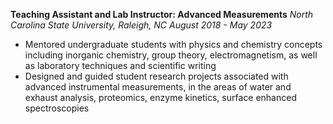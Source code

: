 **Teaching Assistant and Lab Instructor: Advanced Measurements**
*North Carolina State University, Raleigh, NC*
*August 2018 - May 2023*

- Mentored undergraduate students with physics and chemistry concepts including inorganic chemistry, group theory, electromagnetism, as well as laboratory techniques and scientific writing
- Designed and guided student research projects associated with advanced instrumental measurements, in the areas of water and exhaust analysis, proteomics, enzyme kinetics, surface enhanced spectroscopies
